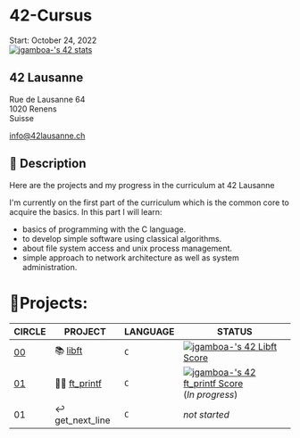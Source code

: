 # 42-Cursus
Start: October 24, 2022  
[![jgamboa-'s 42 stats](https://badge42.vercel.app/api/v2/clabd757901060fjsqiusbo7e/stats?cursusId=21&coalitionId=191)](https://github.com/JaeSeoKim/badge42)




## 42 Lausanne
Rue de Lausanne 64  
1020 Renens  
Suisse

info@42lausanne.ch

## **📄 Description**

Here are the projects and my progress in the curriculum at 42 Lausanne

I'm currently on the first part of the curriculum which is the common core to acquire the basics.
In this part I will learn:

- basics of programming with the C language.
- to develop simple software using classical algorithms.
- about file system access and unix process management.
- simple approach to network architecture as well as system administration.

# 📑Projects:
| CIRCLE | PROJECT | LANGUAGE | STATUS |  
|--|--|--|--|
| [00](https://github.com/JayGamb/42-Cursus/tree/master/c00) | 📚 [libft](https://github.com/JayGamb/42-Cursus/tree/master/c00/libft) | ```C``` | [![jgamboa-'s 42 Libft Score](https://badge42.vercel.app/api/v2/clabd757901060fjsqiusbo7e/project/2848390)](https://github.com/JaeSeoKim/badge42) |
| [01](https://github.com/JayGamb/42-Cursus/tree/master/c01) | ✍🏼 [ft_printf](https://github.com/JayGamb/42-Cursus/tree/master/c01/ft_printf) | ```C``` | [![jgamboa-'s 42 ft_printf Score](https://badge42.vercel.app/api/v2/clabd757901060fjsqiusbo7e/project/2877942)](https://github.com/JaeSeoKim/badge42)(_In progress_) |
| 01 | ↩️ get_next_line| ```C``` | _not started_|


